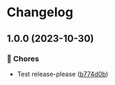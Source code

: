 # Changelog

## 1.0.0 (2023-10-30)


### 🧹 Chores

* Test release-please ([b774d0b](https://github.com/SachsenspieltCoding/montimus/commit/b774d0b487ab58c49e1af730fd546cc98f07ab11))
